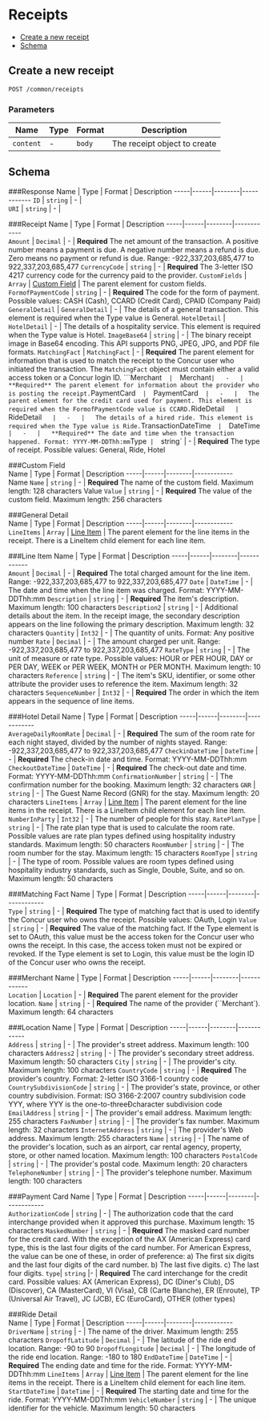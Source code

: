 # Receipts

* [Create a new receipt](#post)
* [Schema](#schema)



## <a name="post"></a>Create a new receipt
    POST /common/receipts


### Parameters
Name | Type | Format | Description
-----|------|--------|------------
`content`	|	-	|	`body`	|	The receipt object to create


## <a name="schema"></a>Schema


###Response
Name | Type | Format | Description
-----|------|--------|------------
`ID`	|	``string``	|	-	|	`URI`	|	``string``	|	-	|	
###Receipt
Name | Type | Format | Description
-----|------|--------|------------	
`Amount`	|	`Decimal`	|	-	|	**Required** The net amount of the transaction. A positive number means a payment is due. A negative number means a refund is due. Zero means no payment or refund is due. Range: -922,337,203,685,477 to 922,337,203,685,477`CurrencyCode`	|	`string`	|	-	|	**Required** The 3-letter ISO 4217 currency code for the currency paid to the provider.`CustomFields`	|	`Array`	|	[Custom Field](#customfield)	|	The parent element for custom fields.`FormofPaymentCode`	|	`string`	|	-	|	**Required** The code for the form of payment. Possible values: CASH (Cash), CCARD (Credit Card), CPAID (Company Paid)``GeneralDetail``	|	`GeneralDetail`	|	-	|	The details of a general transaction. This element is required when the Type value is General.``HotelDetail``	|	`HotelDetail`	|	-	|	The details of a hospitality service. This element is required when the Type value is Hotel.`ImageBase64`	|	`string`	|	-	|	The binary receipt image in Base64 encoding. This API supports PNG, JPEG, JPG, and PDF file formats.``MatchingFact``	|	`MatchingFact`	|	-	|	**Required** The parent element for information that is used to match the receipt to the Concur user who initiated the transaction. The `MatchingFact` object must contain either a valid access token or a Concur login ID.```Merchant``	|	``Merchant`	|	-	|	**Required** The parent element for information about the provider who is posting the receipt.`PaymentCard`	|	`PaymentCard`	|	-	|	The parent element for the credit card used for payment. This element is required when the FormofPaymentCode value is CCARD.`RideDetail`	|	`RideDetail`	|	-	|	The details of a hired ride. This element is required when the Type value is Ride.`TransactionDateTime`	|	`DateTime`	|	-	|	**Required** The date and time when the transaction happened. Format: YYYY-MM-DDThh:mm`Type`	|	`string`	|	-	|	**Required** The type of receipt. Possible values: General, Ride, Hotel		
###<a name="customfield"></a>Custom Field	
Name | Type | Format | Description
-----|------|--------|------------							Name	`Name`	|	`string`	|	-	|	**Required** The name of the custom field. Maximum length: 128 charactersValue	`Value`	|	`string`	|	-	|	**Required** The value of the custom field. Maximum length: 256 characters

###General Detail	
Name | Type | Format | Description
-----|------|--------|------------						`LineItems`	|	`Array`	|	[Line Item](#lineitem)	|	The parent element for the line items in the receipt. There is a LineItem child element for each line item.


###<a name="lineitem"></a>Line Item	
Name | Type | Format | Description
-----|------|--------|------------						`Amount`	|	`Decimal`	|	-	|	**Required** The total charged amount for the line item. Range: -922,337,203,685,477 to 922,337,203,685,477`Date`	|	`DateTime`	|	-	|	The date and time when the line item was charged. Format: YYYY-MM-DDThh:mm`Description`	|	`string`	|	-	|	**Required** The item's description. Maximum length: 100 characters`Description2`	|	`string`	|	-	|	Additional details about the item. In the receipt image, the secondary description appears on the line following the primary description. Maximum length: 32 characters`Quantity`	|	`Int32`	|	-	|	The quantity of units. Format: Any positive number`Rate`	|	`Decimal`	|	-	|	The amount charged per unit. Range: -922,337,203,685,477 to 922,337,203,685,477`RateType`	|	`string`	|	-	|	The unit of measure or rate type. Possible values: HOUR or PER HOUR, DAY or PER DAY, WEEK or PER WEEK, MONTH or PER MONTH. Maximum length: 10 characters`Reference`	|	`string`	|	-	|	The item's SKU, identifier, or some other attribute the provider uses to reference the item. Maximum length: 32 characters`SequenceNumber`	|	`Int32`	|	-	|	**Required** The order in which the item appears in the sequence of line items.


###Hotel Detail	
Name | Type | Format | Description
-----|------|--------|------------						`AverageDailyRoomRate`	|	`Decimal`	|	-	|	**Required** The sum of the room rate for each night stayed, divided by the number of nights stayed. Range: -922,337,203,685,477 to 922,337,203,685,477`CheckinDateTime`	|	`DateTime`	|	-	|	**Required** The check-in date and time. Format: YYYY-MM-DDThh:mm`CheckoutDateTime`	|	`DateTime`	|	-	|	**Required** The check-out date and time. Format: YYYY-MM-DDThh:mm`ConfirmationNumber`	|	`string`	|	-	|	The confirmation number for the booking. Maximum length: 32 characters`GNR`	|	`string`	|	-	|	The Guest Name Record (GNR) for the stay. Maximum length: 20 characters`LineItems`	|	`Array`	|	[Line Item](#lineitem)	|	The parent element for the line items in the receipt. There is a LineItem child element for each line item.`NumberInParty`	|	`Int32`	|	-	|	The number of people for this stay.`RatePlanType`	|	`string`	|	-	|	The rate plan type that is used to calculate the room rate. Possible values are rate plan types defined using hospitality industry standards. Maximum length: 50 characters`RoomNumber`	|	`string`	|	-	|	The room number for the stay. Maximum length: 15 characters`RoomType`	|	`string`	|	-	|	The type of room. Possible values are room types defined using hospitality industry standards, such as Single, Double, Suite, and so on. Maximum length: 50 characters


###Matching Fact
Name | Type | Format | Description
-----|------|--------|------------						`Type`	|	`string`	|	-	|	**Required** The type of matching fact that is used to identify the Concur user who owns the receipt. Possible values: OAuth, Login`Value`	|	`string`	|	-	|	**Required** The value of the matching fact. If the Type element is set to OAuth, this value must be the access token for the Concur user who owns the receipt. In this case, the access token must not be expired or revoked. If the Type element is set to Login, this value must be the login ID of the Concur user who owns the receipt.


###Merchant
Name | Type | Format | Description
-----|------|--------|------------							`Location`	|	`Location`	|	-	|	**Required** The parent element for the provider location.`Name`	|	`string`	|	-	|	**Required** The name of the provider (``Merchant`). Maximum length: 64 characters


###Location
Name | Type | Format | Description
-----|------|--------|------------							`Address`	|	`string`	|	-	|	The provider's street address. Maximum length: 100 characters`Address2`	|	`string`	|	-	|	The provider's secondary street address. Maximum length: 50 characters`City`	|	`string`	|	-	|	The provider's city. Maximum length: 100 characters`CountryCode`	|	`string`	|	-	|	**Required** The provider's country. Format: 2-letter ISO 3166-1 country code`CountrySubdivisionCode`	|	`string`	|	-	|	The provider's state, province, or other country subdivision. Format: ISO 3166-2:2007 country subdivision code YYY, where YYY is the one-to-threeÐcharacter subdivision code`EmailAddress`	|	`string`	|	-	|	The provider's email address. Maximum length: 255 characters`FaxNumber`	|	`string`	|	-	|	The provider's fax number. Maximum length: 32 characters`InternetAddress`	|	`string`	|	-	|	The provider's Web address. Maximum length: 255 characters`Name`	|	`string`	|	-	|	The name of the provider's location, such as an airport, car rental agency, property, store, or other named location. Maximum length: 100 characters`PostalCode`	|	`string`	|	-	|	The provider's postal code. Maximum length: 20 characters`TelephoneNumber`	|	`string`	|	-	|	The provider's telephone number. Maximum length: 100 characters



###Payment Card	
Name | Type | Format | Description
-----|------|--------|------------				
`AuthorizationCode`	|	`string`	|	-	|	The authorization code that the card interchange provided when it approved this purchase. Maximum length: 15 characters`MaskedNumber`	|	`string`	|	-	|	**Required** The masked card number for the credit card. With the exception of the AX (American Express) card type, this is the last four digits of the card number. For American Express, the value can be one of these, in order of preference: a) The first six digits and the last four digits of the card number. b) The last five digits. c) The last four digits.	`type`|	`string`	|-	|		**Required** The card interchange for the credit card. Possible values: AX (American Express), DC (Diner's Club), DS (Discover), CA (MasterCard), VI (Visa), CB (Carte Blanche), ER (Enroute), TP (Universal Air Travel), JC (JCB), EC (EuroCard), OTHER (other types)



###Ride Detail		
Name | Type | Format | Description
-----|------|--------|------------					`DriverName`	|	`string`	|	-	|	The name of the driver. Maximum length: 255 characters`DropoffLatitude`	|	`Decimal`	|	-	|	The latitude of the ride end location. Range: -90 to 90`DropoffLongitude`	|	`Decimal`	|	-	|	The longitude of the ride end location. Range: -180 to 180`EndDateTime`	|	`DateTime`	|	-	|	**Required** The ending date and time for the ride. Format: YYYY-MM-DDThh:mm`LineItems`	|	`Array`	|	[Line Item](#lineitem)	|	The parent element for the line items in the receipt. There is a LineItem child element for each line item.`StartDateTime`	|	`DateTime`	|	-	|	**Required** The starting date and time for the ride. Format: YYYY-MM-DDThh:mm`VehicleNumber`	|	`string`	|	-	|	The unique identifier for the vehicle. Maximum length: 50 characters




